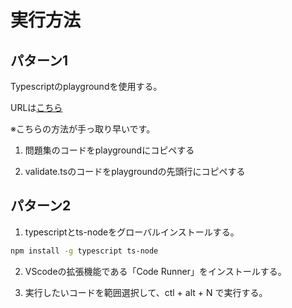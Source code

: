 # 実行方法

## パターン1

Typescriptのplaygroundを使用する。

URLは[こちら](https://www.typescriptlang.org/play)

※こちらの方法が手っ取り早いです。

1. 問題集のコードをplaygroundにコピペする

2. validate.tsのコードをplaygroundの先頭行にコピペする

## パターン2

1. typescriptとts-nodeをグローバルインストールする。

```bash
npm install -g typescript ts-node
```
2. VScodeの拡張機能である「Code Runner」をインストールする。

3. 実行したいコードを範囲選択して、ctl + alt + N で実行する。